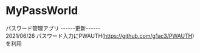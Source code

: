 # MyPassWorld
パスワード管理アプリ
------更新------<br>
2021/06/26 パスワード入力にPWAUTH(https://github.com/g1ac3/PWAUTH) を利用

